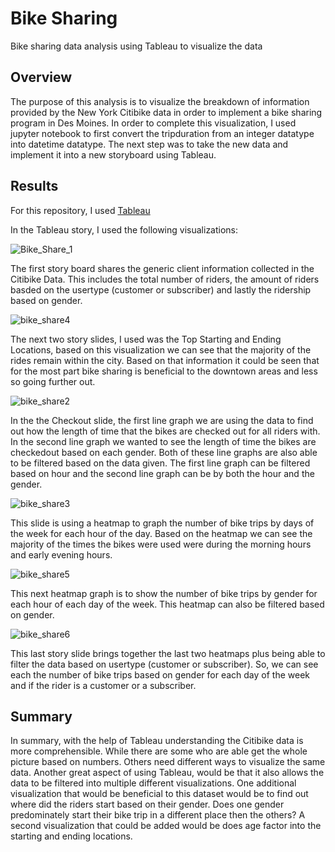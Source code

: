 # Bike Sharing 
Bike sharing data analysis using Tableau to visualize the data
## Overview
The purpose of this analysis is to visualize the breakdown of information provided by the New York Citibike data in order to implement a bike sharing program in Des Moines. In order to complete this visualization, I used jupyter notebook to first convert the tripduration from an integer datatype into datetime datatype. The next step was to take the new data and implement it into a new storyboard using Tableau.
## Results 
For this repository, I used [Tableau](https://public.tableau.com/views/Bike_Sharing_16633796743960/BikeSharing?:language=en-US&publish=yes&:display_count=n&:origin=viz_share_link)

In the Tableau story, I used the following visualizations:

![Bike_Share_1](https://user-images.githubusercontent.com/107289345/191864636-177bf3d5-9288-4140-ba64-d7a77d0a08a5.png)

The first story board shares the generic client information collected in the Citibike Data. This includes the total number of riders, the amount of riders basded on the usertype (customer or subscriber) and lastly the ridership based on gender. 

![bike_share4](https://user-images.githubusercontent.com/107289345/191865665-befe807b-6a3a-4f2e-aafa-feb0dd9a2ddb.png)

The next two story slides, I used was the Top Starting and Ending Locations, based on this visualization we can see that the majority of the rides remain within the city. Based on that information it could be seen that for the most part bike sharing is beneficial to the downtown areas and less so going further out. 

![bike_share2](https://user-images.githubusercontent.com/107289345/191866041-5ad046a7-4583-42c0-b231-bdb75cbc1324.png)

In the the Checkout slide, the first line graph we are using the data to find out how the length of time that the bikes are checked out for all riders with. In the second line graph we wanted to see the length of time the bikes are checkedout based on each gender. Both of these line graphs are also able to be filtered based on the data given. The first line graph can be filtered based on hour and the second line graph can be by both the hour and the gender. 

![bike_share3](https://user-images.githubusercontent.com/107289345/191866509-9c5e1f74-5062-452e-bf80-4aca6b28a2c3.png)

This slide is using a heatmap to graph the number of bike trips by days of the week for each hour of the day. Based on the heatmap we can see the majority of the times the bikes were used were during the morning hours and early evening hours. 

![bike_share5](https://user-images.githubusercontent.com/107289345/191866875-cf6a0471-3c4c-421b-a006-3f74b5e9948c.png)

This next heatmap graph is to show the number of bike trips by gender for each hour of each day of the week. This heatmap can also be filtered based on gender. 

![bike_share6](https://user-images.githubusercontent.com/107289345/191867175-936c80f5-bcce-4dbb-bb91-c54bebb86998.png)

This last story slide brings together the last two heatmaps plus being able to filter the data based on usertype (customer or subscriber). So, we can see each the number of bike trips based on gender for each day of the week and if the rider is a customer or a subscriber. 

## Summary
In summary, with the help of Tableau understanding the Citibike data is more comprehensible. While there are some who are able get the whole picture based on numbers. Others need different ways to visualize the same data. Another great aspect of using Tableau, would be that it also allows the data to be filtered into multiple different visualizations. One additional visualization that would be beneficial to this dataset would be to find out where did the riders start based on their gender.  Does one gender predominately start their bike trip in a different place then the others? A second visualization that could be added would be does age factor into the starting and ending locations. 
